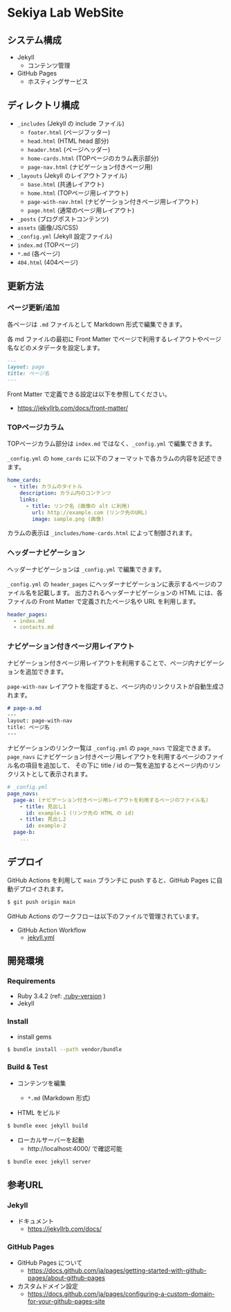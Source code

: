 # Sekiya Lab WebSite

## システム構成
- Jekyll
  - コンテンツ管理
- GitHub Pages
  - ホスティングサービス

## ディレクトリ構成
- `_includes` (Jekyll の include ファイル)
  - `footer.html` (ページフッター)
  - `head.html` (HTML head 部分)
  - `header.html` (ページヘッダー)
  - `home-cards.html` (TOPページのカラム表示部分)
  - `page-nav.html` (ナビゲーション付きページ用)
- `_layouts` (Jekyll のレイアウトファイル)
  - `base.html` (共通レイアウト)
  - `home.html` (TOPページ用レイアウト)
  - `page-with-nav.html` (ナビゲーション付きページ用レイアウト)
  - `page.html` (通常のページ用レイアウト)
- `_posts` (ブログポストコンテンツ)
- `assets` (画像/JS/CSS)
- `_config.yml` (Jekyll 設定ファイル)
- `index.md` (TOPページ)
- `*.md` (各ページ)
- `404.html` (404ページ)

## 更新方法
### ページ更新/追加
各ページは `.md` ファイルとして Markdown 形式で編集できます。

各 md ファイルの最初に Front Matter でページで利用するレイアウトやページ名などのメタデータを設定します。
```md
---
layout: page
title: ページ名
---
```

Front Matter で定義できる設定は以下を参照してください。
- https://jekyllrb.com/docs/front-matter/

### TOPページカラム
TOPページカラム部分は `index.md` ではなく、`_config.yml` で編集できます。

`_config.yml` の `home_cards` に以下のフォーマットで各カラムの内容を記述できます。
```yaml
home_cards:
  - title: カラムのタイトル
    description: カラム内のコンテンツ
    links:
      - title: リンク名 (画像の alt に利用)
        url: http://example.com (リンク先のURL)
        image: sample.png (画像)
```
カラムの表示は `_includes/home-cards.html` によって制御されます。

### ヘッダーナビゲーション
ヘッダーナビゲーションは `_config.yml` で編集できます。

`_config.yml` の `header_pages` にヘッダーナビゲーションに表示するページのファイル名を記載します。
出力されるヘッダーナビゲーションの HTML には、各ファイルの Front Matter で定義されたページ名や URL を利用します。

```yaml
header_pages:
  - index.md
  - contacts.md
```

### ナビゲーション付きページ用レイアウト
ナビゲーション付きページ用レイアウトを利用することで、ページ内ナビゲーションを追加できます。

`page-with-nav` レイアウトを指定すると、ページ内のリンクリストが自動生成されます。
```md
# page-a.md
---
layout: page-with-nav
title: ページ名
---
```

ナビゲーションのリンク一覧は `_config.yml` の `page_navs` で設定できます。
`page_navs` にナビゲーション付きページ用レイアウトを利用するページのファイル名の項目を追加して、
その下に title / id の一覧を追加するとページ内のリンクリストとして表示されます。

```yaml
# _config.yml
page_navs:
  page-a: (ナビゲーション付きページ用レイアウトを利用するページのファイル名)
    - title: 見出し1
      id: example-1 (リンク先の HTML の id)
    - title: 見出し2
      id: example-2
  page-b:
    ...
```


## デプロイ
GitHub Actions を利用して `main` ブランチに push すると、GitHub Pages に自動デプロイされます。
```sh
$ git push origin main
```

GitHub Actions のワークフローは以下のファイルで管理されています。

- GitHub Action Workflow
  - [jekyll.yml](.github/workflows/jekyll.yml)


## 開発環境
### Requirements
- Ruby 3.4.2 (ref: [.ruby-version](.ruby-version) )
- Jekyll

### Install
- install gems
```sh
$ bundle install --path vendor/bundle
```

### Build & Test
- コンテンツを編集
  - `*.md` (Markdown 形式)

- HTML をビルド
```sh
$ bundle exec jekyll build
```

- ローカルサーバーを起動
  - http://localhost:4000/ で確認可能
```sh
$ bundle exec jekyll server
```


## 参考URL
### Jekyll
- ドキュメント
  - https://jekyllrb.com/docs/

### GitHub Pages
- GitHub Pages について
  - https://docs.github.com/ja/pages/getting-started-with-github-pages/about-github-pages
- カスタムドメイン設定
  - https://docs.github.com/ja/pages/configuring-a-custom-domain-for-your-github-pages-site
